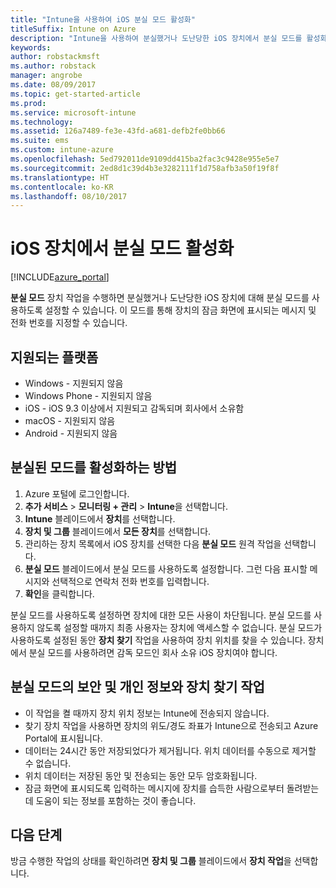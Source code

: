 ```yaml
---
title: "Intune을 사용하여 iOS 분실 모드 활성화"
titleSuffix: Intune on Azure
description: "Intune을 사용하여 분실했거나 도난당한 iOS 장치에서 분실 모드를 활성화하는 방법을 알아봅니다.\""
keywords: 
author: robstackmsft
ms.author: robstack
manager: angrobe
ms.date: 08/09/2017
ms.topic: get-started-article
ms.prod: 
ms.service: microsoft-intune
ms.technology: 
ms.assetid: 126a7489-fe3e-43fd-a681-defb2fe0bb66
ms.suite: ems
ms.custom: intune-azure
ms.openlocfilehash: 5ed792011de9109dd415ba2fac3c9428e955e5e7
ms.sourcegitcommit: 2ed8d1c39d4b3e3282111f1d758afb3a50f19f8f
ms.translationtype: HT
ms.contentlocale: ko-KR
ms.lasthandoff: 08/10/2017
---
```

# <a name="activate-lost-mode-on-ios-devices"></a>iOS 장치에서 분실 모드 활성화


[!INCLUDE[azure_portal](./includes/azure_portal.md)]

**분실 모드** 장치 작업을 수행하면 분실했거나 도난당한 iOS 장치에 대해 분실 모드를 사용하도록 설정할 수 있습니다. 이 모드를 통해 장치의 잠금 화면에 표시되는 메시지 및 전화 번호를 지정할 수 있습니다.

## <a name="supported-platforms"></a>지원되는 플랫폼

- Windows - 지원되지 않음
- Windows Phone - 지원되지 않음
- iOS - iOS 9.3 이상에서 지원되고 감독되며 회사에서 소유함
- macOS - 지원되지 않음
- Android - 지원되지 않음

## <a name="how-to-activate-lost-mode"></a>분실된 모드를 활성화하는 방법

1. Azure 포털에 로그인합니다.
2. **추가 서비스** > **모니터링 + 관리** > **Intune**을 선택합니다.
3. **Intune** 블레이드에서 **장치**를 선택합니다.
4. **장치 및 그룹** 블레이드에서 **모든 장치**를 선택합니다.
5. 관리하는 장치 목록에서 iOS 장치를 선택한 다음 **분실 모드** 원격 작업을 선택합니다.
6. **분실 모드** 블레이드에서 분실 모드를 사용하도록 설정합니다. 그런 다음 표시할 메시지와 선택적으로 연락처 전화 번호를 입력합니다.
7. **확인**을 클릭합니다.

분실 모드를 사용하도록 설정하면 장치에 대한 모든 사용이 차단됩니다. 분실 모드를 사용하지 않도록 설정할 때까지 최종 사용자는 장치에 액세스할 수 없습니다. 분실 모드가 사용하도록 설정된 동안 **장치 찾기** 작업을 사용하여 장치 위치를 찾을 수 있습니다.
장치에서 분실 모드를 사용하려면 감독 모드인 회사 소유 iOS 장치여야 합니다.

## <a name="security-and-privacy-information-for-the-lost-mode-and-locate-device-actions"></a>분실 모드의 보안 및 개인 정보와 장치 찾기 작업
- 이 작업을 켤 때까지 장치 위치 정보는 Intune에 전송되지 않습니다.
- 찾기 장치 작업을 사용하면 장치의 위도/경도 좌표가 Intune으로 전송되고 Azure Portal에 표시됩니다.
- 데이터는 24시간 동안 저장되었다가 제거됩니다. 위치 데이터를 수동으로 제거할 수 없습니다.
- 위치 데이터는 저장된 동안 및 전송되는 동안 모두 암호화됩니다.
- 잠금 화면에 표시되도록 입력하는 메시지에 장치를 습득한 사람으로부터 돌려받는 데 도움이 되는 정보를 포함하는 것이 좋습니다.

## <a name="next-steps"></a>다음 단계

방금 수행한 작업의 상태를 확인하려면 **장치 및 그룹** 블레이드에서 **장치 작업**을 선택합니다.

